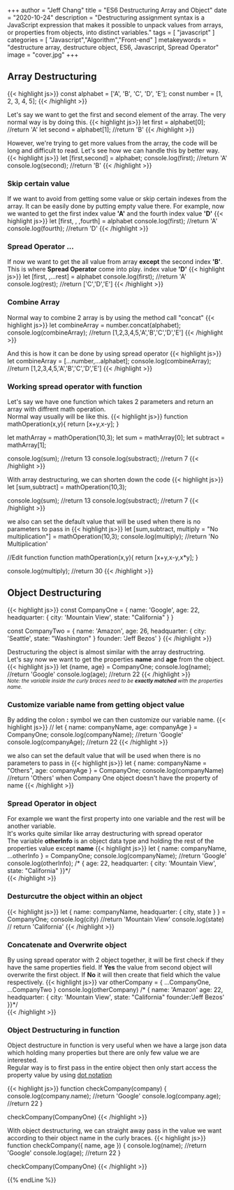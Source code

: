 +++
author = "Jeff Chang"
title = "ES6 Destructuring Array and Object"
date = "2020-10-24"
description = "Destructuring assignment syntax is a JavaScript expression that makes it possible to unpack values from arrays, or properties from objects, into distinct variables."
tags = [
    "javascript"
]
categories = [
  "Javascript","Algorithm","Front-end"
]
metakeywords = "destructure array, destructure object, ES6, Javascript, Spread Operator"
image = "cover.jpg"
+++

## Array Destructuring
{{< highlight js>}}
const alphabet = ['A', 'B', 'C', 'D', 'E'];
const number = [1, 2, 3, 4, 5];
{{< /highlight >}}

Let's say we want to get the first and second element of the array. The very normal way is by doing this.
{{< highlight js>}}
let first = alphabet[0]; //return 'A'
let second = alphabet[1]; //return 'B'
{{< /highlight >}}

However, we're trying to get more values from the array, the code will be long and difficult to read. 
Let's see how we can handle this by better way. 
{{< highlight js>}}
let [first,second] = alphabet;
console.log(first); //return 'A'
console.log(second); //return 'B'
{{< /highlight >}}

### Skip certain value 
If we want to avoid from getting some value or skip certain indexes from the array. It can be easily done by putting empty value there. For example, now we wanted to get the first index value **'A'** and the fourth index value **'D'**
{{< highlight js>}}
let [first, , ,fourth] = alphabet
console.log(first); //return 'A'
console.log(fourth); //return 'D'
{{< /highlight >}}

### Spread Operator ...
If now we want to get the all value from array **except** the second index **'B'**. This is where **Spread Operator** come into play.
index value **'D'**
{{< highlight js>}}
let [first, ,...rest] = alphabet
console.log(first); //return 'A'
console.log(rest); //return ['C','D','E']
{{< /highlight >}}

### Combine Array
Normal way to combine 2 array is by using the method call "concat"
{{< highlight js>}}
let combineArray = number.concat(alphabet);
console.log(combineArray); //return [1,2,3,4,5,'A','B','C','D','E']
{{< /highlight >}}


And this is how it can be done by using spread operator
{{< highlight js>}}
let combineArray = [...number,...alphabet];
console.log(combineArray); //return [1,2,3,4,5,'A','B','C','D','E']
{{< /highlight >}}

### Working spread operator with function
Let's say we have one function which takes 2 parameters and return an array with diffrent math operation. <br/>
Normal way usually will be like this. 
{{< highlight js>}}
function mathOperation(x,y){
     return [x+y,x-y];
}

let mathArray = mathOperation(10,3);
let sum = mathArray[0];
let subtract = mathArray[1];

console.log(sum); //return 13
console.log(substract); //return 7
{{< /highlight >}}

With array destructuring, we can shorten down the code
{{< highlight js>}}
let [sum,subtract] = mathOperation(10,3);

console.log(sum); //return 13
console.log(substract); //return 7
{{< /highlight >}}

we also can set the default value that will be used when there is no parameters to pass in
{{< highlight js>}}
let [sum,subtract, multiply = "No multiplication"] = mathOperation(10,3);
console.log(multiply); //return 'No Multiplication'

//Edit function
function mathOperation(x,y){
     return [x+y,x-y,x*y];
}

console.log(multiply); //return 30
{{< /highlight >}}

## Object Destructuring
{{< highlight js>}}
const CompanyOne = {
    name: 'Google',
    age: 22,
    headquarter: {
        city: 'Mountain View',
        state: "California"
    }
}

const CompanyTwo = {
    name: 'Amazon',
    age: 26,
    headquarter: {
        city: 'Seattle',
        state: "Washington"
    }
    founder: 'Jeff Bezos'
}
{{< /highlight >}}

Destructuring the object is almost similar with the array destructring. <br/>
Let's say now we want to get the properties **name** and **age** from the object.
{{< highlight js>}}
let {name, age} = CompanyOne;
console.log(name); //return 'Google'
console.log(age); //return 22
{{< /highlight >}}
<small style="display:block"><em>Note: the variable inside the curly braces need to be <strong>exactly matched</strong> with the properties name.</em></small>


### Customize variable name from getting object value
By adding the colon **:** symbol we can then customize our variable name.
{{< highlight js>}}
// let { name: companyName, age: companyAge } = CompanyOne;
console.log(companyName); //return 'Google'
console.log(companyAge); //return 22
{{< /highlight >}}

we also can set the default value that will be used when there is no parameters to pass in
{{< highlight js>}}
let { name: companyName = "Others", age: companyAge } = CompanyOne;
console.log(companyName) //return 'Others' when Company One object doesn't have the property of name
{{< /highlight >}}

### Spread Operator in object
For example we want the first property into one variable and the rest will be another variable. <br/>
It's works quite similar like array destructuring with spread operator <br/>
The variable **otherInfo** is an object data type and holding the rest of the properties value except **name**
{{< highlight js>}}
let { name: companyName, ...otherInfo } = CompanyOne;
console.log(companyName); //return 'Google'
console.log(otherInfo); 
/* { age: 22,
     headquarter: {
        city: 'Mountain View',
        state: "California"
    }}*/  
{{< /highlight >}}

### Desturcutre the object within an object
{{< highlight js>}}
let { name: companyName, headquarter: { city, state } } = CompanyOne;
console.log(city) //return 'Mountain View'
console.log(state) // return 'California'
{{< /highlight >}}

### Concatenate and Overwrite object
By using spread operator with 2 object together, it will be first check if they have the same properties field. If **Yes** the value from second object will overwrite the first object. If **No** it will then create that field which the value respectively.
{{< highlight js>}}
var otherCompany = { ...CompanyOne, ...CompanyTwo }
console.log(otherCompany)
/* { name: 'Amazon'
     age: 22,
     headquarter: {
        city: 'Mountain View',
        state: "California"
     founder:'Jeff Bezos'
    }}*/  
{{< /highlight >}}

### Object Destructuring in function
Object destructure in function is very useful when we have a large json data which holding many properties but there are only few value we are interested. <br/>
Regular way is to first pass in the entire object then only start access the property value by using [dot notation](https://developer.mozilla.org/en-US/docs/Web/JavaScript/Reference/Operators/Property_accessors)

{{< highlight js>}}
function checkCompany(company) {
    console.log(company.name); //return 'Google'
    console.log(company.age); //return 22
}

checkCompany(CompanyOne)
{{< /highlight >}}

With object destructuring, we can straight away pass in the value we want according to their object name in the curly braces.
{{< highlight js>}}
function checkCompany({ name, age }) {
    console.log(name); //return 'Google'
    console.log(age); //return 22
}

checkCompany(CompanyOne)
{{< /highlight >}}

{{% endLine %}}

<div class="fb-comments" data-href="https://jeffdevslife.com/p/destructuring-array-object/" data-numposts="5" ></div>